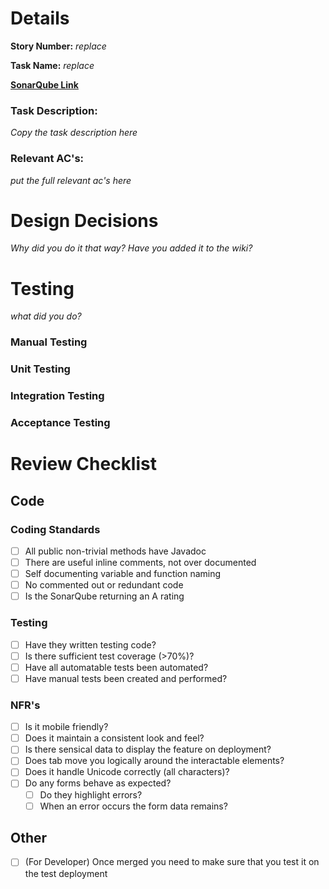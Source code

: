 # Details
**Story Number:** *replace*

**Task Name:** *replace*

[**SonarQube Link**](https://sonarqube.csse.canterbury.ac.nz/dashboard?id=seng302-2024-team800&branch=${CI_MERGE_REQUEST_SOURCE_BRANCH_NAME})

### Task Description:
*Copy the task description here*

### Relevant AC's:
*put the full relevant ac's here*

# Design Decisions

*Why did you do it that way? Have you added it to the wiki?*

# Testing
*what did you do?*

### Manual Testing

### Unit Testing

### Integration Testing

### Acceptance Testing

# Review Checklist
## Code
### Coding Standards
- [ ] All public non-trivial methods have Javadoc
- [ ] There are useful inline comments, not over documented
- [ ] Self documenting variable and function naming
- [ ] No commented out or redundant code
- [ ] Is the SonarQube returning an A rating

### Testing
- [ ] Have they written testing code?
- [ ] Is there sufficient test coverage (>70%)?
- [ ] Have all automatable tests been automated?
- [ ] Have manual tests been created and performed?

### NFR's
- [ ] Is it mobile friendly?
- [ ] Does it maintain a consistent look and feel?
- [ ] Is there sensical data to display the feature on deployment?
- [ ] Does tab move you logically around the interactable elements?
- [ ] Does it handle Unicode correctly (all characters)?
- [ ] Do any forms behave as expected? 
  - [ ] Do they highlight errors?
  - [ ] When an error occurs the form data remains?
## Other
- [ ] (For Developer) Once merged you need to make sure that you test it on the test deployment

